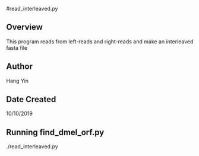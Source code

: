 #read_interleaved.py

## Overview
This program reads from left-reads and right-reads and make an interleaved fasta file

## Author
Hang Yin

## Date Created
10/10/2019

## Running find_dmel_orf.py
./read_interleaved.py


